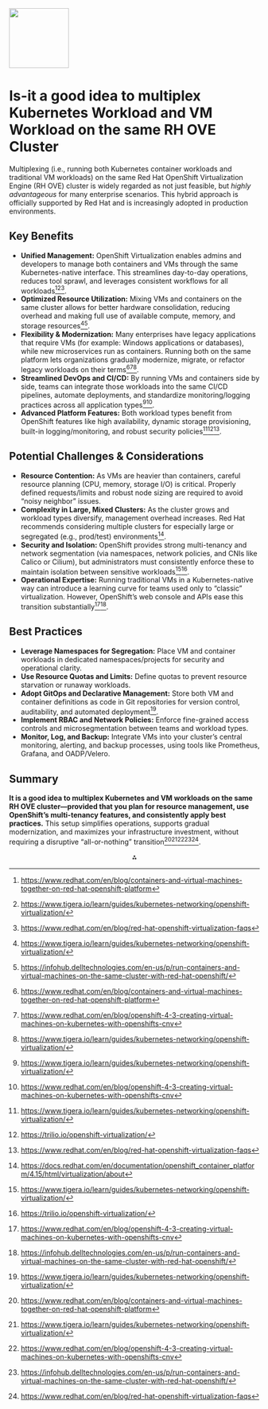 <img src="https://r2cdn.perplexity.ai/pplx-full-logo-primary-dark%402x.png" class="logo" width="120"/>

# Is-it a good idea to multiplex Kubernetes Workload and VM Workload on the same RH OVE Cluster

Multiplexing (i.e., running both Kubernetes container workloads and traditional VM workloads) on the same Red Hat OpenShift Virtualization Engine (RH OVE) cluster is widely regarded as not just feasible, but *highly advantageous* for many enterprise scenarios. This hybrid approach is officially supported by Red Hat and is increasingly adopted in production environments.

## **Key Benefits**

- **Unified Management:**
OpenShift Virtualization enables admins and developers to manage both containers and VMs through the same Kubernetes-native interface. This streamlines day-to-day operations, reduces tool sprawl, and leverages consistent workflows for all workloads[^1][^2][^3].
- **Optimized Resource Utilization:**
Mixing VMs and containers on the same cluster allows for better hardware consolidation, reducing overhead and making full use of available compute, memory, and storage resources[^2][^4].
- **Flexibility \& Modernization:**
Many enterprises have legacy applications that require VMs (for example: Windows applications or databases), while new microservices run as containers. Running both on the same platform lets organizations gradually modernize, migrate, or refactor legacy workloads on their terms[^1][^5][^2].
- **Streamlined DevOps and CI/CD:**
By running VMs and containers side by side, teams can integrate those workloads into the same CI/CD pipelines, automate deployments, and standardize monitoring/logging practices across all application types[^2][^5].
- **Advanced Platform Features:**
Both workload types benefit from OpenShift features like high availability, dynamic storage provisioning, built-in logging/monitoring, and robust security policies[^2][^6][^3].


## **Potential Challenges \& Considerations**

- **Resource Contention:**
As VMs are heavier than containers, careful resource planning (CPU, memory, storage I/O) is critical. Properly defined requests/limits and robust node sizing are required to avoid “noisy neighbor” issues.
- **Complexity in Large, Mixed Clusters:**
As the cluster grows and workload types diversify, management overhead increases. Red Hat recommends considering multiple clusters for especially large or segregated (e.g., prod/test) environments[^7].
- **Security and Isolation:**
OpenShift provides strong multi-tenancy and network segmentation (via namespaces, network policies, and CNIs like Calico or Cilium), but administrators must consistently enforce these to maintain isolation between sensitive workloads[^2][^6].
- **Operational Expertise:**
Running traditional VMs in a Kubernetes-native way can introduce a learning curve for teams used only to “classic” virtualization. However, OpenShift’s web console and APIs ease this transition substantially[^5][^4].


## **Best Practices**

- **Leverage Namespaces for Segregation:**
Place VM and container workloads in dedicated namespaces/projects for security and operational clarity.
- **Use Resource Quotas and Limits:**
Define quotas to prevent resource starvation or runaway workloads.
- **Adopt GitOps and Declarative Management:**
Store both VM and container definitions as code in Git repositories for version control, auditability, and automated deployment[^2].
- **Implement RBAC and Network Policies:**
Enforce fine-grained access controls and microsegmentation between teams and workload types.
- **Monitor, Log, and Backup:**
Integrate VMs into your cluster’s central monitoring, alerting, and backup processes, using tools like Prometheus, Grafana, and OADP/Velero.


## **Summary**

**It is a good idea to multiplex Kubernetes and VM workloads on the same RH OVE cluster—provided that you plan for resource management, use OpenShift’s multi-tenancy features, and consistently apply best practices.** This setup simplifies operations, supports gradual modernization, and maximizes your infrastructure investment, without requiring a disruptive “all-or-nothing” transition[^1][^2][^5][^4][^3].

<div style="text-align: center">⁂</div>

[^1]: https://www.redhat.com/en/blog/containers-and-virtual-machines-together-on-red-hat-openshift-platform

[^2]: https://www.tigera.io/learn/guides/kubernetes-networking/openshift-virtualization/

[^3]: https://www.redhat.com/en/blog/red-hat-openshift-virtualization-faqs

[^4]: https://infohub.delltechnologies.com/en-us/p/run-containers-and-virtual-machines-on-the-same-cluster-with-red-hat-openshift/

[^5]: https://www.redhat.com/en/blog/openshift-4-3-creating-virtual-machines-on-kubernetes-with-openshifts-cnv

[^6]: https://trilio.io/openshift-virtualization/

[^7]: https://docs.redhat.com/en/documentation/openshift_container_platform/4.15/html/virtualization/about

[^8]: https://www.reddit.com/r/kubernetes/comments/veokyq/options_for_onpremise_kubernetes_cluster_with/

[^9]: https://docs.netapp.com/us-en/netapp-solutions/containers/rh-os-n_use_case_openshift_virtualization_bpg.html

[^10]: https://portworx.com/blog/portworx-redhat-openshift-virtualization-and-kubevirt/

[^11]: https://www.reddit.com/r/openshift/comments/1ktez0c/best_practices_for_migrating_vms_from_vmware_to/

[^12]: https://iximiuz.com/en/posts/kubernetes-vs-virtual-machines/

[^13]: https://www.cisco.com/c/en/us/td/docs/unified_computing/ucs/UCS_CVDs/ucs_openshift_esxi.html

[^14]: https://www.opensourcerers.org/2024/06/21/openshift-virtualization/

[^15]: https://www.reddit.com/r/openshift/comments/126gwdn/openshift_virtualization_usecase/

[^16]: https://www.youtube.com/watch?v=ak_cm88Ulc8

[^17]: https://www.engineyard.com/blog/containers-vs-virtual-machines-differences-pros-cons/

[^18]: https://rudimartinsen.com/2020/08/08/setting-up-a-kubernetes-cluster-vms/

[^19]: https://www.youtube.com/watch?v=LawX5_68anY

